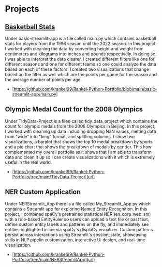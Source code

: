 # Projects
## [Basketball Stats](https://github.com/krankel99/Rankel-Python-Portfolio/blob/main/basic-streamlit-app/main.py)
Under basic-streamlit-app is a file called main.py which contains basketball stats for players from the 1996 season until the 2022 season. In this project, I worked with cleaning the data by converting height and weight from centimeters and kilograms into inches and pounds respectively. In doing so, I was able to interpret the data clearer. I created different filters like one for different seasons and one for different teams so one could analyze the data based on each of these factors. I created two visualizations that change based on the filter as well which are the points per game for the season and the average number of points per age.
- [https://github.com/krankel99/Rankel-Python-Portfolio/blob/main/basic-streamlit-app/main.py]
## Olympic Medal Count for the 2008 Olympics
Under TidyData-Project is a filed called tidy_data_project which contains the count for olympic medals from the 2008 Olympics in Beijing. In this project, I worked with cleaning up data including dropping NaN values, melting data from "wide" into "long" format, and splitting columns. I show two visualizations, a barplot that shows the top 10 medal breakdown by sports and a pie chart that shows the breakdown of medals by gender. This how complemented my overall portfolio as it shows that I am able to transform data and clean it up so I can create visualizations with it which is extremely useful in the real world. 
- [https://github.com/krankel99/Rankel-Python-Portfolio/tree/main/TidyData-Project](url)
## NER Custom Application
Under NERStreamlit_App there is a file called My_Streamlit_App.py which contains a Streamlit app for exploring Named Entity Recognition. In this project, I combined spaCy's pretrained statistical NER (en_core_web_sm) with a rule-based EntityRuler so users can upload a text file or past text, define custom entity labels and patterns on the fly, and immediately see entities highlighted inline via spaCy's displaCy visualizer. Custom patterns persist across interactions using Streamlit's session_state, showcasing skills in NLP pipelin customization, interactive UI design, and real-time visualization.
- [https://github.com/krankel99/Rankel-Python-Portfolio/tree/main/NERStreamlitApp](url)
